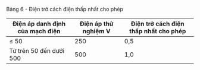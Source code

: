 Bảng 6 - Điện trở cách điện thấp nhất cho phép

| Điện áp danh định của mạch điện   |   Điện áp thử nghiệm V | Điện trở cách điện thấp nhất cho phép   |
|-----------------------------------|------------------------|-----------------------------------------|
| ≤ 50                              |                    250 | 0,5                                     |
| Từ trên 50 đến dưới 500           |                    500 | 1,0                                     |